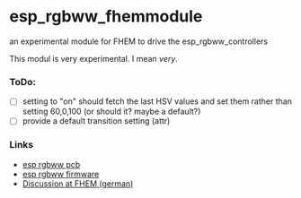 # esp_rgbww_fhemmodule
an experimental module for FHEM to drive the esp_rgbww_controllers


This modul is very experimental. I mean *very*.

### ToDo:
* [ ] setting to "on" should fetch the last HSV values and set them rather than setting 60,0,100 (or should it? maybe a default?)
* [ ] provide a default transition setting (attr)

### Links

* [esp rgbww pcb](https://github.com/patrickjahns/esp_rgbww_controller)
* [esp rgbww firmware](https://github.com/patrickjahns/esp_rgbww_firmware)
* [Discussion at FHEM (german)](https://forum.fhem.de/index.php?topic=48918)

